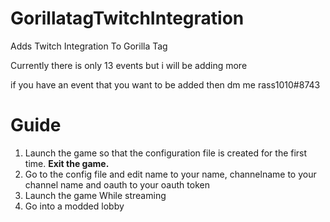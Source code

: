 # GorillatagTwitchIntegration
Adds Twitch Integration To Gorilla Tag

Currently there is only 13 events
but i will be adding more

if you have an event that you want to be added then dm me rass1010#8743
# Guide
1. Launch the game so that the configuration file is created for the first time. **Exit the game.**
2. Go to the config file and edit name to your name, channelname to your channel name and oauth to your oauth token
3. Launch the game While streaming
4. Go into a modded lobby
